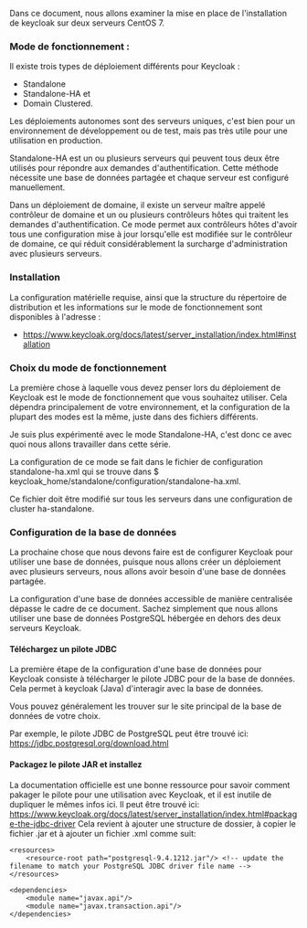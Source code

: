 
Dans ce document, nous allons examiner la mise en place de l'installation de keycloak sur deux serveurs CentOS 7.

### Mode de fonctionnement :
Il existe trois types de déploiement différents pour Keycloak :
- Standalone
- Standalone-HA et 
- Domain Clustered. 

Les déploiements autonomes sont des serveurs uniques, c'est bien pour un environnement de développement ou de test, 
mais pas très utile pour une utilisation en production. 

Standalone-HA est un ou plusieurs serveurs qui peuvent tous deux être utilisés pour répondre aux demandes d'authentification.
Cette méthode nécessite une base de données partagée et chaque serveur est configuré manuellement. 

Dans un déploiement de domaine, il existe un serveur maître appelé contrôleur de domaine et un ou plusieurs contrôleurs hôtes 
qui traitent les demandes d'authentification. Ce mode permet aux contrôleurs hôtes d'avoir tous une configuration mise à jour 
lorsqu'elle est modifiée sur le contrôleur de domaine, ce qui réduit considérablement la surcharge d'administration avec 
plusieurs serveurs.

### Installation
La configuration matérielle requise, ainsi que la structure du répertoire de distribution et les informations sur le mode de fonctionnement 
sont disponibles à l'adresse :
   - https://www.keycloak.org/docs/latest/server_installation/index.html#installation
   
### Choix du mode de fonctionnement
La première chose à laquelle vous devez penser lors du déploiement de Keycloak est le mode de 
fonctionnement que vous souhaitez utiliser. Cela dépendra principalement de votre environnement, 
et la configuration de la plupart des modes est la même, juste dans des fichiers différents. 

Je suis plus expérimenté avec le mode Standalone-HA, c'est donc ce avec quoi nous allons travailler 
dans cette série.

La configuration de ce mode se fait dans le fichier de configuration standalone-ha.xml qui se 
trouve dans $ keycloak_home/standalone/configuration/standalone-ha.xml. 

Ce fichier doit être modifié sur tous les serveurs dans une configuration de cluster ha-standalone.


### Configuration de la base de données
La prochaine chose que nous devons faire est de configurer Keycloak pour utiliser une base de données, 
puisque nous allons créer un déploiement avec plusieurs serveurs, nous allons avoir besoin d'une base 
de données partagée. 

La configuration d'une base de données accessible de manière centralisée dépasse le cadre de ce document. 
Sachez simplement que nous allons utiliser une base de données PostgreSQL hébergée en dehors des deux 
serveurs Keycloak.

#### Téléchargez un pilote JDBC
La première étape de la configuration d'une base de données pour Keycloak consiste à télécharger le pilote JDBC pour 
de la  base de données. Cela permet à keycloak (Java) d'interagir avec la base de données. 

Vous pouvez généralement les trouver sur le site principal de la base de données de votre choix. 

Par exemple, le pilote JDBC de PostgreSQL peut être trouvé ici: https://jdbc.postgresql.org/download.html

#### Packagez le pilote JAR et installez
La documentation officielle est une bonne ressource pour savoir comment pakager le pilote pour une 
utilisation avec Keycloak, et il est inutile de dupliquer le mêmes infos ici. Il peut être trouvé ici: https://www.keycloak.org/docs/latest/server_installation/index.html#package-the-jdbc-driver
Cela revient à  ajouter une structure de dossier, à copier le fichier .jar et à ajouter un fichier .xml comme suit:

<?xml version="1.0" ?>
<module xmlns="urn:jboss:module:1.3" name="org.postgresql">

    <resources>
        <resource-root path="postgresql-9.4.1212.jar"/> <!-- update the filename to match your PostgreSQL JDBC driver file name -->
    </resources>

    <dependencies>
        <module name="javax.api"/>
        <module name="javax.transaction.api"/>
    </dependencies>
</module>




